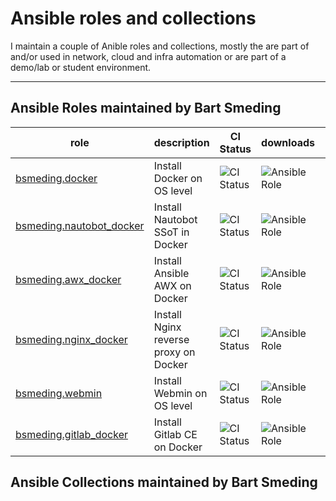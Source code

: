 # Ansible roles and collections

I maintain a couple of Anible roles and collections, mostly the are part of and/or used in network, cloud and infra automation or are part of a demo/lab or student environment.


---

## Ansible Roles maintained by Bart Smeding




| role | description | CI Status | downloads | more info | 
| ---- | ----------- | --------- | --------- | --------- |
| [bsmeding.docker](https://galaxy.ansible.com/ui/standalone/roles/bsmeding/nautobot_docker/) | Install Docker on OS level | ![CI Status](https://github.com/bsmeding/ansible_role_docker/actions/workflows/ci.yml/badge.svg) |  ![Ansible Role](https://img.shields.io/ansible/role/d/bsmeding/docker) | LINK |
| [bsmeding.nautobot_docker](https://galaxy.ansible.com/ui/standalone/roles/bsmeding/nautobot_docker/) | Install Nautobot SSoT in Docker | ![CI Status](https://github.com/bsmeding/ansible_role_nautobot_docker/actions/workflows/ci.yml/badge.svg) |  ![Ansible Role](https://img.shields.io/ansible/role/d/bsmeding/nautobot_docker) | LINK |
| [bsmeding.awx_docker](https://galaxy.ansible.com/ui/standalone/roles/bsmeding/awx_docker/) | Install Ansible AWX on Docker | ![CI Status](https://github.com/bsmeding/ansible_role_awx_docker/actions/workflows/ci.yml/badge.svg) |  ![Ansible Role](https://img.shields.io/ansible/role/d/bsmeding/awx_docker) | LINK |
| [bsmeding.nginx_docker](https://galaxy.ansible.com/ui/standalone/roles/bsmeding/nginx_docker/) | Install Nginx reverse proxy on Docker | ![CI Status](https://github.com/bsmeding/ansible_role_nginx_docker/actions/workflows/ci.yml/badge.svg) |  ![Ansible Role](https://img.shields.io/ansible/role/d/bsmeding/nginx_docker) | LINK |
| [bsmeding.webmin](https://galaxy.ansible.com/ui/standalone/roles/bsmeding/nautobot_docker/) | Install Webmin on OS level | ![CI Status](https://github.com/bsmeding/webmin/actions/workflows/ci.yml/badge.svg) |  ![Ansible Role](https://img.shields.io/ansible/role/d/bsmeding/webmin) | LINK |
| [bsmeding.gitlab_docker](https://galaxy.ansible.com/ui/standalone/roles/bsmeding/gitlab_docker/) | Install Gitlab CE on Docker | ![CI Status](https://github.com/bsmeding/ansible_role_gitlab_docker/actions/workflows/ci.yml/badge.svg) |  ![Ansible Role](https://img.shields.io/ansible/role/d/bsmeding/gitlab_docker) | LINK |




## Ansible Collections maintained by Bart Smeding

